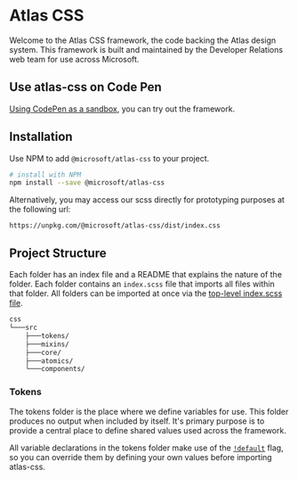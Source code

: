 # Atlas CSS

Welcome to the Atlas CSS framework, the code backing the Atlas design system. This framework is built and maintained by the Developer Relations web team for use across Microsoft.

## Use atlas-css on Code Pen

[Using CodePen as a sandbox](https://codepen.io/wibjorn/pen/JjEzrQN), you can try out the framework.

## Installation

Use NPM to add `@microsoft/atlas-css` to your project.

```sh
# install with NPM
npm install --save @microsoft/atlas-css
```

Alternatively, you may access our scss directly for prototyping purposes at the following url:

```http
https://unpkg.com/@microsoft/atlas-css/dist/index.css
```

## Project Structure

Each folder has an index file and a README that explains the nature of the folder. Each folder contains an `index.scss` file that imports all files within that folder. All folders can be imported at once via the [top-level index.scss file](.\index.scss).

```txt
css
└───src
    ├───tokens/
    ├───mixins/
    ├───core/
    ├───atomics/
    └───components/
```

### Tokens

The tokens folder is the place where we define variables for use. This folder produces no output when included by itself. It's primary purpose is to provide a central place to define shared values used across the framework.

All variable declarations in the tokens folder make use of the [`!default`](https://sass-lang.com/documentation/variables#default-values) flag, so you can override them by defining your own values before importing atlas-css.
